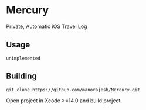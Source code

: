 # Mercury
Private, Automatic iOS Travel Log

## Usage
`unimplemented`

## Building
```shell
git clone https://github.com/manorajesh/Mercury.git
```

Open project in Xcode >=14.0 and build project.
